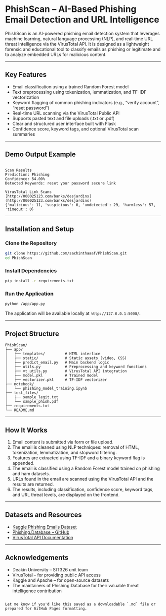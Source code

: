 # PhishScan – AI-Based Phishing Email Detection and URL Intelligence

PhishScan is an AI-powered phishing email detection system that leverages machine learning, natural language processing (NLP), and real-time URL threat intelligence via the VirusTotal API. It is designed as a lightweight forensic and educational tool to classify emails as phishing or legitimate and to analyze embedded URLs for malicious content.


---

## Key Features

- Email classification using a trained Random Forest model
- Text preprocessing using tokenization, lemmatization, and TF-IDF vectorization
- Keyword flagging of common phishing indicators (e.g., “verify account”, “reset password”)
- Real-time URL scanning via the VirusTotal Public API
- Supports pasted text and file uploads (.txt or .pdf)
- Clear and structured user interface built with Flask
- Confidence score, keyword tags, and optional VirusTotal scan summaries

---

## Demo Output Example

```

Scan Results
Prediction: Phishing
Confidence: 54.00%
Detected Keywords: reset your password secure link

VirusTotal Link Scans
[http://000025123.com/banks/desjardins](http://000025123.com/banks/desjardins)
{'malicious': 11, 'suspicious': 0, 'undetected': 29, 'harmless': 57, 'timeout': 0}

````

---

## Installation and Setup

### Clone the Repository

```bash
git clone https://github.com/sachinthaaaf/PhishScan.git
cd PhishScan
````

### Install Dependencies

```bash
pip install -r requirements.txt
```

### Run the Application

```bash
python /app/app.py
```

The application will be available locally at `http://127.0.0.1:5000/`.

---

## Project Structure

```
PhishScan/
├── app/
│   ├── templates/         # HTML interface
│   ├── static/            # Static assets (video, CSS)
│   ├── predict_email.py   # Main backend logic
│   ├── utils.py           # Preprocessing and keyword functions
│   ├── vt_utils.py        # VirusTotal API integration
│   ├── model.pkl          # Trained model
│   ├── vectorizer.pkl     # TF-IDF vectorizer
├── notebook/
│   └── phishing_model_training.ipynb
├── test_files/
│   ├── sample_legit.txt
│   └── sample_phish.pdf
├── requirements.txt
└── README.md
```

---

## How It Works

1. Email content is submitted via form or file upload.
2. The email is cleaned using NLP techniques: removal of HTML, tokenization, lemmatization, and stopword filtering.
3. Features are extracted using TF-IDF and a binary keyword flag is appended.
4. The email is classified using a Random Forest model trained on phishing and ham datasets.
5. URLs found in the email are scanned using the VirusTotal API and the results are returned.
6. The results, including classification, confidence score, keyword tags, and URL threat levels, are displayed on the frontend.

---

## Datasets and Resources

* [Kaggle Phishing Emails Dataset](https://www.kaggle.com/datasets/subhajournal/phishingemails)
* [Phishing.Database – GitHub](https://github.com/Phishing-Database/Phishing.Database)
* [VirusTotal API Documentation](https://docs.virustotal.com/reference/overview)

---


## Acknowledgements

* Deakin University – SIT326 unit team
* VirusTotal – for providing public API access
* Kaggle and Apache – for open-source datasets
* The maintainers of Phishing.Database for their valuable threat intelligence contribution

```

Let me know if you'd like this saved as a downloadable `.md` file or prepared for GitHub Pages formatting.
```
